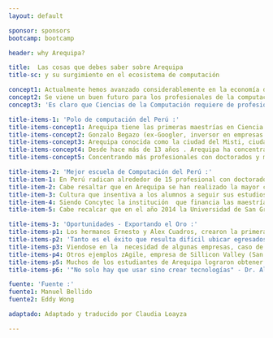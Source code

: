 ```yaml
---
layout: default

sponsor: sponsors
bootcamp: bootcamp

header: why Arequipa?

title:  Las cosas que debes saber sobre Arequipa
title-sc: y su surgimiento en el ecosistema de computación

concept1: Actualmente hemos avanzado considerablemente en la economía digital.
concept2: Se viene un buen futuro para los profesionales de la computación, pues estamos en un espacio propio y eso es lo que ha generado todo el impacto en todo el planeta, se vienen muy buenos tiempos, estamos comenzando a entender y masificar. 
concept3: 'Es claro que Ciencias de la Computación requiere de profesionales que creen nuevos productos y soluciones tecnológicas con proyección internacional. Todo indica el inevitable avance en la economía digital y la importancia del crecimiento explosivo de las empresas que se adapten.  A continuación, consideramos los puntos más importantes sobre "Por que Arequipa" que toda empresa en búsqueda de "Talento digital para la transformación" debería tomar en cuenta:'

title-items-1: 'Polo de computación del Perú :'
title-items-concept1: Arequipa tiene las primeras maestrías en Ciencia de la Computación (UCSP) e Informática (UNSA) financiadas por Concytec y están cambiando el mercado local.
title-items-concept2: Gonzalo Begazo (ex-Googler, inversor en empresas de tecnología) comentó en una de sus charlas que en uno de los estudios que se hizo en Google sobre universidades peruanas, Arequipa se encontraba entre las ciudades de la era de desarrollo informático.
title-items-concept3: Arequipa conocida como la ciudad del Misti, ciudad Blanca por su sillar o segunda ciudad del Perú.  Tiene las primeras maestrías en Ciencia de la Computación y maestría en Informática, ambas a tiempo completo y financiadas por Concytec. 
title-items-concept4: Desde hace más de 13 años . Arequipa ha concentrado profesionales con estudios de posgrado en el extranjero en el área de computación. 
title-items-concept5: Concentrando más profesionales con doctorados y maestrías que el resto del país. Siendo el punto de referencia para adecuar la carrera de Ciencias de la Computación bajo estándares internacionales.

title-items-2: 'Mejor escuela de Computación del Perú :'
title-item-1: En Perú radican alrededor de 15 profesional con doctorado enseñando en diferentes universidades, de los cuales 9 se encuentran en Arequipa, muchos con maestría de universidades del extranjero.
title-item-2: Cabe resaltar que en Arequipa se han realizado la mayor cantidad de congresos/conferencias importantes que se hayan dado en Perú como Latin 2012, el CLEI, SIBIGRAPI 2013, LARC/LARS; entre muchos que son indexados, con jurado y que escogen las sedes de acuerdo al potencial académico. Siendo una de las mejores oportunidades para que tanto alumnos, docentes y empresas hagan networking. 
title-item-3: Cultura que insentiva a los alumnos a seguir sus estudios en el extrajero y seguir congresos prestigiosos. Teniendo Arequipa más profesionales con postgrado en computación en el extranjero que el resto de regiones. Representando un enorme potencial para nuestra Región.
title-item-4: Siendo Concytec la institución  que financia las maestrías de Ciencias de la Computación e informática, por los concursos ganados en Arequipa (UCSP - UNSA) entre otras universidades del país. Siendo tambien financiados a lo largo de los años por Fincyt.
title-item-5: Cabe recalcar que en el año 2014 la Universidad de San Gregorio de Portoviejo de Ecuador, envio a sus profesores a capacitarse a una de las universidades de Arequipa (UCSP), a capacitarse en cursos básicos de Ciencia de la Computación para poder abrir su propia carrera en su país. Posteriormente docentes de la universidad UCSP fueron a capacitar en cursos especializados.

title-items-3: 'Oportunidades - Exportando el Oro :'
title-items-p1: Los hermanos Ernesto y Alex Cuadros, crearon la primera facultad de Ciencias de la Computación en el Perú. Convirtiendo Arequipa en un candidato ideal para convertirse en un centro de informática, una comunidad de Startups próspera.
title-items-p2: 'Tanto es el éxito que resulta difícil ubicar egresados no laborando en empresas peruanas como Tata, Bcp, Inkalabs, etc o empresas internacionales : trabajando en Google como Ingenieros de Software, empresas de seguridad en Nueva York o laborando de manera remota.'
title-items-p3: Viendose en la  necesidad de algunas empresas, caso de Inkalabs, que contrata a estudiantes en su tiempo libre.
title-items-p4: Otros ejemplos zAgile, empresa de Sillicon Valley (San Francisco, California) que tiene operaciones en Arequipa. En Mayo del 2014 David Changler, ex-Glooger, se mudo a Arequipa. Abriendo una consultorías para todo el país.
title-items-p5: Muchos de los estudiantes de Arequipa lograron obtener pasantías en compañias de clase mundial como Google, llegando hacer contratados tiempo completo posteriormente. Demostrando el talento para el cambio Digital en Arequipa.
title-items-p6: '"No solo hay que usar sino crear tecnologías" - Dr. Alex Cuadros (uno de los principales investigadores de Arequipa). <br> El ecosistema (startup) empezó a tomar forma en Arequipa, con iniciativas de Arequipa Valley, eventos como StartUp Weekend Arequipa , taller MIT Startup Labs - Arequipa. La interacción entre Arequipa con su parte académica y Lima con su network de inversionistas hacen realidad la industria creadora de tecnología.'

fuente: 'Fuente :'
fuente1: Manuel Bellido
fuente2: Eddy Wong

adaptado: Adaptado y traducido por Claudia Loayza

---
```

